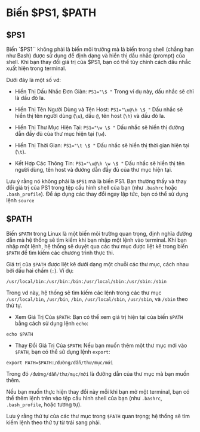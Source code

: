 # Biến $PS1, $PATH
## $PS1
Biến `$PS1`` không phải là biến môi trường mà là biến trong shell (chẳng hạn như Bash) được sử dụng để định dạng và hiển thị dấu nhắc (prompt) của shell. Khi bạn thay đổi giá trị của $PS1, bạn có thể tùy chỉnh cách dấu nhắc xuất hiện trong terminal.

Dưới đây là một số vd:

- Hiển Thị Dấu Nhắc Đơn Giản: `PS1="\$ "`
Trong ví dụ này, dấu nhắc sẽ chỉ là dấu đô la.

- Hiển Thị Tên Người Dùng và Tên Host: `PS1="\u@\h \$ "`
Dấu nhắc sẽ hiển thị tên người dùng (`\u`), dấu `@`, tên host (`\h`) và dấu đô la.

- Hiển Thị Thư Mục Hiện Tại: `PS1="\w \$ "`
Dấu nhắc sẽ hiển thị đường dẫn đầy đủ của thư mục hiện tại (`\w`).

- Hiển Thị Thời Gian: `PS1="\t \$ "`
Dấu nhắc sẽ hiển thị thời gian hiện tại (`\t`).

- Kết Hợp Các Thông Tin: `PS1="\u@\h \w \$ "`
Dấu nhắc sẽ hiển thị tên người dùng, tên host và đường dẫn đầy đủ của thư mục hiện tại.

Lưu ý rằng nó không phải là `$PS1` mà là biến PS1. Bạn thường thấy và thay đổi giá trị của PS1 trong tệp cấu hình shell của bạn (như `.bashrc` hoặc `.bash_profile`). Để áp dụng các thay đổi ngay lập tức, bạn có thể sử dụng lệnh `source`

## $PATH
Biến `$PATH` trong Linux là một biến môi trường quan trọng, định nghĩa đường dẫn mà hệ thống sẽ tìm kiếm khi bạn nhập một lệnh vào terminal. Khi bạn nhập một lệnh, hệ thống sẽ duyệt qua các thư mục được liệt kê trong biến `$PATH` để tìm kiếm các chương trình thực thi.

Giá trị của `$PATH` được liệt kê dưới dạng một chuỗi các thư mục, cách nhau bởi dấu hai chấm (`:`). Ví dụ:

`/usr/local/bin:/usr/bin:/bin:/usr/local/sbin:/usr/sbin:/sbin`

Trong vd này, hệ thống sẽ tìm kiếm các lệnh trong các thư mục `/usr/local/bin`, `/usr/bin`, `/bin`, `/usr/local/sbin`, `/usr/sbin`, và `/sbin` theo thứ tự.

- Xem Giá Trị Của `$PATH`:
Bạn có thể xem giá trị hiện tại của biến `$PATH` bằng cách sử dụng lệnh `echo`:

`echo $PATH`

- Thay Đổi Giá Trị Của `$PATH`:
Nếu bạn muốn thêm một thư mục mới vào `$PATH`, bạn có thể sử dụng lệnh `export`:

`export PATH=$PATH:/đường/dẫn/thư/mục/mới`

Trong đó `/đường/dẫn/thư/mục/mới` là đường dẫn của thư mục mà bạn muốn thêm.

Nếu bạn muốn thực hiện thay đổi này mỗi khi bạn mở một terminal, bạn có thể thêm lệnh trên vào tệp cấu hình shell của bạn (như `.bashrc`, `.bash_profile`, hoặc tương tự).

Lưu ý rằng thứ tự của các thư mục trong `$PATH` quan trọng; hệ thống sẽ tìm kiếm lệnh theo thứ tự từ trái sang phải.


